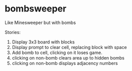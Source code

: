 # bombsweeper
Like Minesweeper but with bombs


Stories:

1. Display 3x3 board with blocks
2. Display prompt to clear cell, replacing block with space
3. Add bomb to cell, clicking on it loses game.
4. clicking on non-bomb clears area up to hidden bombs
5. clicking on non-bomb displays adjacency numbers



